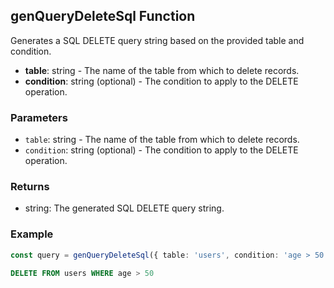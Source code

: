 ## genQueryDeleteSql Function

Generates a SQL DELETE query string based on the provided table and condition.

- **table**: string - The name of the table from which to delete records.
- **condition**: string (optional) - The condition to apply to the DELETE operation.

### Parameters

- `table`: string - The name of the table from which to delete records.
- `condition`: string (optional) - The condition to apply to the DELETE operation.

### Returns

- string: The generated SQL DELETE query string.

### Example

```typescript
const query = genQueryDeleteSql({ table: 'users', condition: 'age > 50' });
```

```sql
DELETE FROM users WHERE age > 50
```

